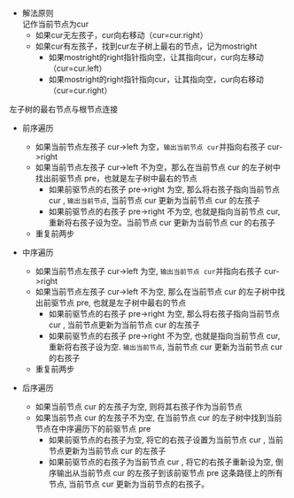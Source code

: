 + 解法原则  
记作当前节点为cur  
    + 如果cur无左孩子，cur向右移动（cur=cur.right）  
    + 如果cur有左孩子，找到cur左子树上最右的节点，记为mostright
        + 如果mostright的right指针指向空，让其指向cur，cur向左移动（cur=cur.left）  
        + 如果mostright的right指针指向cur，让其指向空，cur向右移动（cur=cur.right）  
    
左子树的最右节点与根节点连接


+ 前序遍历
  + 如果当前节点左孩子 cur->left 为空，`输出当前节点 cur`并指向右孩子 cur->right
  + 如果当前节点左孩子 cur->left 不为空，那么在当前节点 cur 的左子树中找出前驱节点 pre，也就是左子树中最右的节点
    + 如果前驱节点的右孩子 pre->right 为空, 那么将右孩子指向当前节点 cur , `输出当前节点`, 当前节点 cur 更新为当前节点 cur 的左孩子
    + 如果前驱节点的右孩子 pre->right 不为空, 也就是指向当前节点 cur, 重新将右孩子设为空。当前节点 cur 更新为当前节点 cur 的右孩子
  + 重复前两步
 

+ 中序遍历
  + 如果当前节点左孩子 cur->left 为空, `输出当前节点 cur`并指向右孩子 cur->right
  + 如果当前节点左孩子 cur->left 不为空, 那么在当前节点 cur 的左子树中找出前驱节点 pre, 也就是左子树中最右的节点
    + 如果前驱节点的右孩子 pre->right 为空, 那么将右孩子指向当前节点 cur , 当前节点更新为当前节点 cur 的左孩子
    + 如果前驱节点的右孩子 pre->right 不为空, 也就是指向当前节点 cur, 重新将右孩子设为空. `输出当前节点`, 当前节点 cur 更新为当前节点 cur 的右孩子
  + 重复前两步


+ 后序遍历
  + 如果当前节点 cur 的左孩子为空, 则将其右孩子作为当前节点
  + 如果当前节点 cur 的左孩子不为空, 在当前节点 cur 的左子树中找到当前节点在中序遍历下的前驱节点 pre
    + 如果前驱节点的右孩子为空, 将它的右孩子设置为当前节点 cur , 当前节点更新为当前节点 cur 的左孩子
    + 如果前驱节点的右孩子为当前节点 cur , 将它的右孩子重新设为空, 倒序输出从当前节点 cur 的左孩子到该前驱节点 pre 这条路径上的所有节点, 当前节点 cur 更新为当前节点的右孩子。